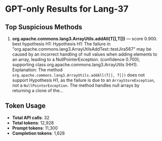 # GPT-only Results for Lang-37

## Top Suspicious Methods

1. **org.apache.commons.lang3.ArrayUtils.addAll(T[],T[])** — score 0.900. best hypothesis H1: Hypothesis H1: The failure in "org.apache.commons.lang3.ArrayUtilsAddTest::testJira567" may be caused by an incorrect handling of null values when adding elements to an array, leading to a NullPointerException. (confidence 0.700); supporting class org.apache.commons.lang3.ArrayUtils (HH1).
    Explanation: The method `org.apache.commons.lang3.ArrayUtils.addAll(T[], T[])` does not support Hypothesis H1, as the failure is due to an `ArrayStoreException`, not a `NullPointerException`. The method handles null arrays by returning a clone of the...


## Token Usage

- **Total API calls**: 32
- **Total tokens**: 12,928
- **Prompt tokens**: 11,300
- **Completion tokens**: 1,628
